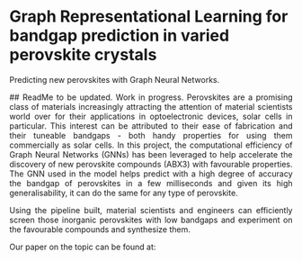 # Graph Representational Learning for bandgap prediction in varied perovskite crystals
Predicting new perovskites with Graph Neural Networks. <br>
<div style="text-align: justify">
## ReadMe to be updated. Work in progress.
Perovskites are a promising class of materials increasingly attracting the attention of material scientists world over for their applications in optoelectronic devices, solar cells in particular. This interest can be attributed to their ease of fabrication and their tuneable bandgaps - both handy properties for using them commercially as solar cells. In this project, the computational efficiency of Graph Neural Networks (GNNs) has been leveraged to help accelerate the discovery of new perovskite compounds (ABX3) with favourable properties. The GNN used in the model helps predict with a high degree of accuracy the bandgap of perovskites in a few milliseconds and given its high generalisability, it can do the same for any type of perovskite.  

Using the pipeline built, material scientists and engineers can efficiently screen those inorganic perovskites with low bandgaps and experiment on the favourable compounds and synthesize them.  

Our paper on the topic can be found at: 
